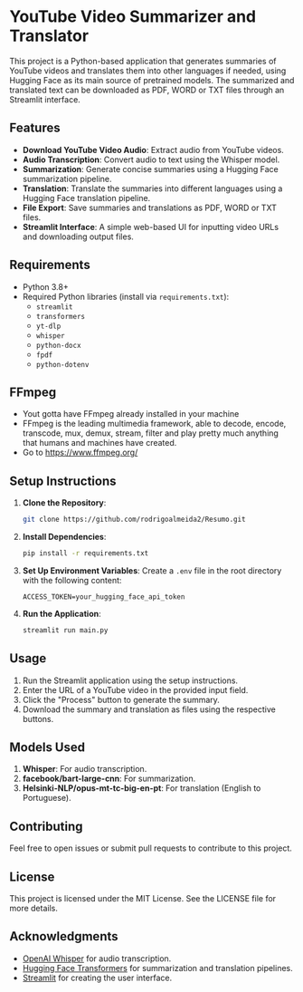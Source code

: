 # YouTube Video Summarizer and Translator

This project is a Python-based application that generates summaries of YouTube videos and translates them into other languages if needed, using Hugging Face as its main source of pretrained models. The summarized and translated text can be downloaded as PDF, WORD or TXT files through an Streamlit interface.

## Features

- **Download YouTube Video Audio**: Extract audio from YouTube videos.
- **Audio Transcription**: Convert audio to text using the Whisper model.
- **Summarization**: Generate concise summaries using a Hugging Face summarization pipeline.
- **Translation**: Translate the summaries into different languages using a Hugging Face translation pipeline.
- **File Export**: Save summaries and translations as PDF, WORD or TXT files.
- **Streamlit Interface**: A simple web-based UI for inputting video URLs and downloading output files.

## Requirements

- Python 3.8+
- Required Python libraries (install via `requirements.txt`):
  - `streamlit`
  - `transformers`
  - `yt-dlp`
  - `whisper`
  - `python-docx`
  - `fpdf`
  - `python-dotenv`

## FFmpeg
- Yout gotta have FFmpeg already installed in your machine
- FFmpeg is the leading multimedia framework, able to decode, encode, transcode, mux, demux, stream, filter and play pretty much anything that humans and machines have created.
- Go to https://www.ffmpeg.org/

## Setup Instructions

1. **Clone the Repository**:
   ```bash
   git clone https://github.com/rodrigoalmeida2/Resumo.git
   ```

2. **Install Dependencies**:
   ```bash
   pip install -r requirements.txt
   ```

3. **Set Up Environment Variables**:
   Create a `.env` file in the root directory with the following content:
   ```env
   ACCESS_TOKEN=your_hugging_face_api_token
   ```

4. **Run the Application**:
   ```bash
   streamlit run main.py
   ```

## Usage

1. Run the Streamlit application using the setup instructions.
2. Enter the URL of a YouTube video in the provided input field.
3. Click the "Process" button to generate the summary.
4. Download the summary and translation as files using the respective buttons.

## Models Used

1. **Whisper**: For audio transcription.
2. **facebook/bart-large-cnn**: For summarization.
3. **Helsinki-NLP/opus-mt-tc-big-en-pt**: For translation (English to Portuguese).

## Contributing

Feel free to open issues or submit pull requests to contribute to this project.

## License

This project is licensed under the MIT License. See the LICENSE file for more details.

## Acknowledgments

- [OpenAI Whisper](https://github.com/openai/whisper) for audio transcription.
- [Hugging Face Transformers](https://huggingface.co/transformers/) for summarization and translation pipelines.
- [Streamlit](https://streamlit.io/) for creating the user interface.


